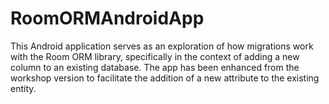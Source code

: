 # RoomORMAndroidApp
This Android application serves as an exploration of how migrations work with the Room ORM library, specifically in the context of adding a new column to an existing database. The app has been enhanced from the workshop version to facilitate the addition of a new attribute to the existing entity.
